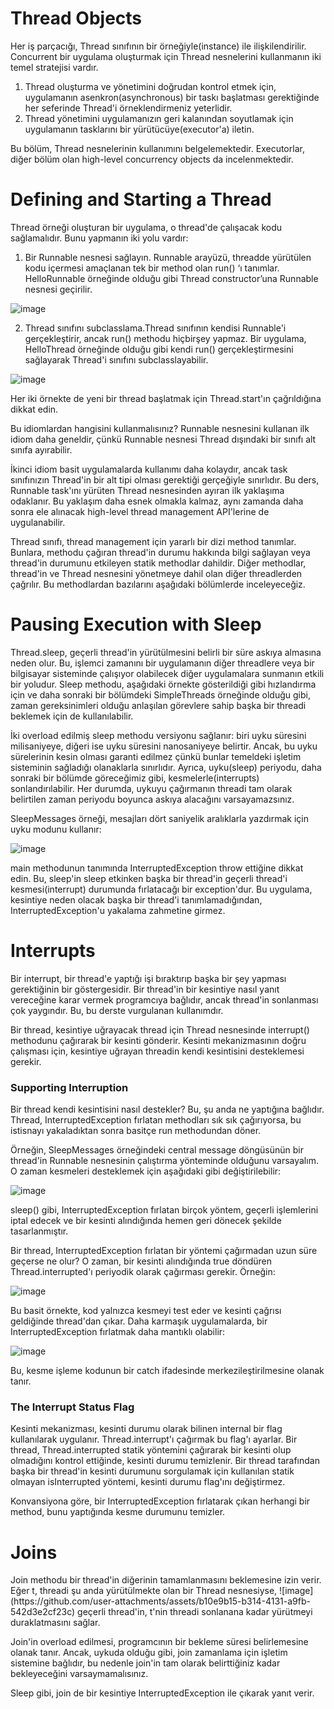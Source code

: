 <h1>Thread Objects</h1>

Her iş parçacığı, Thread sınıfının bir örneğiyle(instance) ile ilişkilendirilir. Concurrent bir uygulama oluşturmak için Thread nesnelerini kullanmanın iki temel stratejisi vardır.

1. Thread oluşturma ve yönetimini doğrudan kontrol etmek için, uygulamanın asenkron(asynchronous) bir taskı başlatması gerektiğinde her seferinde Thread'i örneklendirmeniz yeterlidir.
2. Thread yönetimini uygulamanızın geri kalanından soyutlamak için uygulamanın tasklarını bir yürütücüye(executor'a) iletin.

Bu bölüm, Thread nesnelerinin kullanımını belgelemektedir. Executorlar, diğer bölüm olan high-level concurrency objects da incelenmektedir.


<h1>Defining and Starting a Thread</h1>

Thread örneği oluşturan bir uygulama, o thread'de çalışacak kodu sağlamalıdır. Bunu yapmanın iki yolu vardır:

1. Bir Runnable nesnesi sağlayın. Runnable arayüzü, threadde yürütülen kodu içermesi amaçlanan tek bir method olan run() ‘ı tanımlar. HelloRunnable örneğinde olduğu gibi Thread constructor’una Runnable nesnesi geçirilir.

![image](https://github.com/user-attachments/assets/d9ee6d6d-fc4b-4056-a6af-3bbe556e4e0c)

2. Thread sınıfını subclasslama.Thread sınıfının kendisi Runnable'i gerçekleştirir, ancak run() methodu hiçbirşey yapmaz. Bir uygulama, HelloThread örneğinde olduğu gibi kendi run() gerçekleştirmesini sağlayarak Thread'i sınıfını subclasslayabilir.

![image](https://github.com/user-attachments/assets/83588c3c-1462-4bcc-a657-2d8adb40dc41)

Her iki örnekte de yeni bir thread başlatmak için Thread.start'ın çağrıldığına dikkat edin.

Bu idiomlardan hangisini kullanmalısınız? Runnable nesnesini kullanan ilk idiom daha geneldir, çünkü Runnable nesnesi Thread dışındaki bir sınıfı alt sınıfa ayırabilir.

İkinci idiom basit uygulamalarda kullanımı daha kolaydır, ancak task sınıfınızın Thread'in bir alt tipi olması gerektiği gerçeğiyle sınırlıdır. Bu ders, Runnable task'ını yürüten Thread nesnesinden ayıran ilk yaklaşıma odaklanır.
Bu yaklaşım daha esnek olmakla kalmaz, aynı zamanda daha sonra ele alınacak high-level thread management API'lerine de uygulanabilir.

Thread sınıfı, thread management için yararlı bir dizi method tanımlar. Bunlara, methodu çağıran thread'in durumu hakkında bilgi sağlayan veya thread'in durumunu etkileyen statik methodlar dahildir.
Diğer methodlar, thread'in ve Thread nesnesini yönetmeye dahil olan diğer threadlerden çağrılır. Bu methodlardan bazılarını aşağıdaki bölümlerde inceleyeceğiz.

<h1>Pausing Execution with Sleep</h1>

Thread.sleep, geçerli thread'in yürütülmesini belirli bir süre askıya almasına neden olur. Bu, işlemci zamanını bir uygulamanın diğer threadlere veya bir bilgisayar sisteminde çalışıyor olabilecek diğer uygulamalara sunmanın etkili bir yoludur.
Sleep methodu, aşağıdaki örnekte gösterildiği gibi hızlandırma için ve daha sonraki bir bölümdeki SimpleThreads örneğinde olduğu gibi, zaman gereksinimleri olduğu anlaşılan görevlere sahip başka bir threadi beklemek için de kullanılabilir.

İki overload edilmiş sleep methodu versiyonu sağlanır: biri uyku süresini milisaniyeye, diğeri ise uyku süresini nanosaniyeye belirtir. 
Ancak, bu uyku sürelerinin kesin olması garanti edilmez çünkü bunlar temeldeki işletim sisteminin sağladığı olanaklarla sınırlıdır.
Ayrıca, uyku(sleep) periyodu, daha sonraki bir bölümde göreceğimiz gibi, kesmelerle(interrupts) sonlandırılabilir. 
Her durumda, uykuyu çağırmanın threadi tam olarak belirtilen zaman periyodu boyunca askıya alacağını varsayamazsınız.

SleepMessages örneği, mesajları dört saniyelik aralıklarla yazdırmak için uyku modunu kullanır:

![image](https://github.com/user-attachments/assets/2b632a55-61ff-4ba5-998e-7a91be87a04c)

main methodunun tanımında InterruptedException throw ettiğine dikkat edin. Bu, sleep'in sleep etkinken başka bir thread'in geçerli thread'i kesmesi(interrupt) durumunda fırlatacağı bir exception'dur. Bu uygulama, kesintiye neden olacak başka bir thread'i tanımlamadığından, InterruptedException'u yakalama zahmetine girmez.

<h1>Interrupts</h1>
Bir interrupt, bir thread'e yaptığı işi bıraktırıp başka bir şey yapması gerektiğinin bir göstergesidir.
Bir thread'in bir kesintiye nasıl yanıt vereceğine karar vermek programcıya bağlıdır, ancak thread'in sonlanması çok yaygındır. Bu, bu derste vurgulanan kullanımdır.

Bir thread, kesintiye uğrayacak thread için Thread nesnesinde interrupt() methodunu çağırarak bir kesinti gönderir.
Kesinti mekanizmasının doğru çalışması için, kesintiye uğrayan threadin kendi kesintisini desteklemesi gerekir.

<h3>Supporting Interruption</h3>
Bir thread kendi kesintisini nasıl destekler? Bu, şu anda ne yaptığına bağlıdır. Thread, InterruptedException fırlatan methodları sık sık çağırıyorsa, bu istisnayı yakaladıktan sonra basitçe run methodundan döner.

Örneğin, SleepMessages örneğindeki central message döngüsünün bir thread'in Runnable nesnesinin çalıştırma yönteminde olduğunu varsayalım. O zaman kesmeleri desteklemek için aşağıdaki gibi değiştirilebilir:

![image](https://github.com/user-attachments/assets/6e613319-5692-43f6-814b-25d0db9f8453)

sleep() gibi, InterruptedException fırlatan birçok yöntem, geçerli işlemlerini iptal edecek ve bir kesinti alındığında hemen geri dönecek şekilde tasarlanmıştır.

Bir thread, InterruptedException fırlatan bir yöntemi çağırmadan uzun süre geçerse ne olur? O zaman, bir kesinti alındığında true döndüren Thread.interrupted'ı periyodik olarak çağırması gerekir.
Örneğin: 

![image](https://github.com/user-attachments/assets/f583fae3-e91c-4ece-a082-3f5d9d1b7af9)

Bu basit örnekte, kod yalnızca kesmeyi test eder ve kesinti çağrısı geldiğinde thread'dan çıkar.
Daha karmaşık uygulamalarda, bir InterruptedException fırlatmak daha mantıklı olabilir:

![image](https://github.com/user-attachments/assets/027c58df-a573-4038-ab4f-912ef012ad04)

Bu, kesme işleme kodunun bir catch ifadesinde merkezileştirilmesine olanak tanır.

<h3>The Interrupt Status Flag</h3>
Kesinti mekanizması, kesinti durumu olarak bilinen internal bir flag kullanılarak uygulanır. Thread.interrupt'ı çağırmak bu flag'ı ayarlar.
Bir thread, Thread.interrupted statik yöntemini çağırarak bir kesinti olup olmadığını kontrol ettiğinde, kesinti durumu temizlenir. 
Bir thread tarafından başka bir thread'in kesinti durumunu sorgulamak için kullanılan statik olmayan isInterrupted yöntemi, kesinti durumu flag'ını değiştirmez.

Konvansiyona göre, bir InterruptedException fırlatarak çıkan herhangi bir method, bunu yaptığında kesme durumunu temizler.

<h1>Joins</h1>
Join methodu bir thread'in diğerinin tamamlanmasını beklemesine izin verir. Eğer t, threadi şu anda yürütülmekte olan bir Thread nesnesiyse,
![image](https://github.com/user-attachments/assets/b10e9b15-b314-4131-a9fb-542d3e2cf23c)
geçerli thread'in, t'nin threadi sonlanana kadar yürütmeyi duraklatmasını sağlar.

Join'in overload edilmesi, programcının bir bekleme süresi belirlemesine olanak tanır. Ancak, uykuda olduğu gibi, join zamanlama için işletim sistemine bağlıdır, bu nedenle join'in tam olarak belirttiğiniz kadar bekleyeceğini varsaymamalısınız.

Sleep gibi, join de bir kesintiye InterruptedException ile çıkarak yanıt verir.



